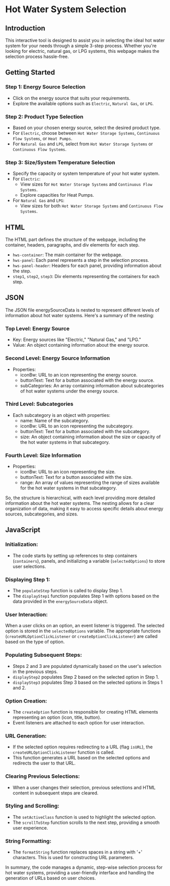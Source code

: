 # Hot Water System Selection

## Introduction

This interactive tool is designed to assist you in selecting the ideal hot water system for your needs through a simple 3-step process. Whether you're looking for electric, natural gas, or LPG systems, this webpage makes the selection process hassle-free.

## Getting Started

### Step 1: Energy Source Selection

- Click on the energy source that suits your requirements.
- Explore the available options such as `Electric`, `Natural Gas`, or `LPG`.

### Step 2: Product Type Selection

- Based on your chosen energy source, select the desired product type.
- For `Electric`, choose between `Hot Water Storage Systems`, `Continuous Flow Systems`, or `Heat Pumps`.
- For `Natural Gas` and `LPG`, select from `Hot Water Storage Systems` or `Continuous Flow Systems`.

### Step 3: Size/System Temperature Selection

- Specify the capacity or system temperature of your hot water system.
- For `Electric`:
  - View sizes for `Hot Water Storage Systems` and `Continuous Flow Systems`.
  - Explore capacities for Heat Pumps.
- For `Natural Gas` and `LPG`:
  - View sizes for both `Hot Water Storage Systems` and `Continuous Flow Systems`.

## HTML

The HTML part defines the structure of the webpage, including the container, headers, paragraphs, and div elements for each step.

- `hws-container`: The main container for the webpage.
- `hws-panel`: Each panel represents a step in the selection process.
- `hws-panel-header`: Headers for each panel, providing information about the step.
- `step1`, `step2`, `step3`: Div elements representing the containers for each step.

## JSON

The JSON file energySourceData is nested to represent different levels of information about hot water systems. Here's a summary of the nesting:

### Top Level: Energy Source

- Key: Energy sources like "Electric," "Natural Gas," and "LPG."
- Value: An object containing information about the energy source.

### Second Level: Energy Source Information

- Properties:
  - iconBw: URL to an icon representing the energy source.
  - buttonText: Text for a button associated with the energy source.
  - subCategories: An array containing information about subcategories of hot water systems under the energy source.

### Third Level: Subcategories

- Each subcategory is an object with properties:
  - name: Name of the subcategory.
  - iconBw: URL to an icon representing the subcategory.
  - buttonText: Text for a button associated with the subcategory.
  - size: An object containing information about the size or capacity of the hot water systems in that subcategory.

### Fourth Level: Size Information

- Properties:
  - iconBw: URL to an icon representing the size.
  - buttonText: Text for a button associated with the size.
  - range: An array of values representing the range of sizes available for the hot water systems in that subcategory.

So, the structure is hierarchical, with each level providing more detailed information about the hot water systems. The nesting allows for a clear organization of data, making it easy to access specific details about energy sources, subcategories, and sizes.

## JavaScript

### Initialization:

- The code starts by setting up references to step containers (`containers`), panels, and initializing a variable (`selectedOptions`) to store user selections.

### Displaying Step 1:

- The `populateStep` function is called to display Step 1.
- The `displayStep1` function populates Step 1 with options based on the data provided in the `energySourceData` object.

### User Interaction:

When a user clicks on an option, an event listener is triggered.
The selected option is stored in the `selectedOptions` variable.
The appropriate functions (`createURLOptionClickListener` or `createOptionClickListener`) are called based on the type of option.

### Populating Subsequent Steps:

- Steps 2 and 3 are populated dynamically based on the user's selection in the previous steps.
- `displayStep2` populates Step 2 based on the selected option in Step 1.
- `displayStep3` populates Step 3 based on the selected options in Steps 1 and 2.

### Option Creation:

- The `createOption` function is responsible for creating HTML elements representing an option (icon, title, button).
- Event listeners are attached to each option for user interaction.

### URL Generation:

- If the selected option requires redirecting to a URL (flag `isURL`), the `createURLOptionClickListener` function is called.
- This function generates a URL based on the selected options and redirects the user to that URL.

### Clearing Previous Selections:

- When a user changes their selection, previous selections and HTML content in subsequent steps are cleared.

### Styling and Scrolling:

- The `setActiveClass` function is used to highlight the selected option.
- The `scrollToStep` function scrolls to the next step, providing a smooth user experience.

### String Formatting:

- The `formatString` function replaces spaces in a string with '+' characters. This is used for constructing URL parameters.

In summary, the code manages a dynamic, step-wise selection process for hot water systems, providing a user-friendly interface and handling the generation of URLs based on user choices.

